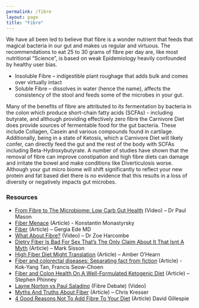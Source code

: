 ```yaml
---
permalink: /fibre
layout: page
title: "Fibre"
---
```

We have all been led to believe that fibre is a wonder nutrient that feeds that magical bacteria in our gut and makes us regular and virtuous. The recommendations to eat 25 to 30 grams of fibre per day are, like most nutritional “Science”, is based on weak Epidemiology heavily confounded by healthy user bias.
- Insoluble Fibre – indigestible plant roughage that adds bulk and comes over virtually intact
- Soluble Fibre – dissolves in water (hence the name), affects the consistency of the stool and feeds some of the microbes in your gut. 

Many of the benefits of fibre are attributed to its fermentation by bacteria in the colon which produce short-chain fatty acids (SCFAs) - including butyrate, and although providing effectively zero fibre the Carnivore Diet does provide sources of fermentable food for the gut bacteria. These include Collagen, Casein and various compounds found in cartilage. Additionally, being in a state of Ketosis, which a Carnivore Diet will likely confer, can directly feed the gut and the rest of the body with SCFAs including Beta-Hydroxybutyrate.
A number of studies have shown that the removal of fibre can improve constipation and high fibre diets can damage and irritate the bowel and make conditions like Diverticulosis worse. Although your gut micro biome will shift significantly to reflect your new protein and fat based diet there is no evidence that this results in a loss of diversity or negatively impacts gut microbes.

### Resources
- [From Fibre to The Microbiome: Low Carb Gut Health](https://www.youtube.com/watch?v=xqUO4P9ADI0) (Video) – Dr Paul Mason
- [Fiber Menace](https://www.gutsense.org/fiber-menace/about-fiber-menace-book.html) (Article) - Konstantin Monastyrsky
- [Fiber](https://www.diagnosisdiet.com/full-article/fiber) (Article) – Gergia Ede MD
- [What About Fibre?](https://www.youtube.com/watch?v=tRQ2ciJ1ncQ) (Video) – Dr Zoe Harcombe
- [Dietry Fiber Is Bad For Sex That’s The Only Claim About It That Isnt A Myth](https://www.marksdailyapple.com/dietary-fiber-is-bad-for-sex-thats-the-only-claim-about-it-that-isnt-a-myth/) (Article) – Mark Sisson
- [High Fiber Diet Might Translation](https://www.mostly-fat.com/empirica/2019/05/high-fiber-diet-might-a-translation/) (Article) – Amber O’Hearn
- [Fiber and colorectal diseases: Separating fact from fiction](https://www.wjgnet.com/1007-9327/full/v13/i31/4161.htm) (Article)  - Kok-Yang Tan, Francis Seow-Choen
- [Fiber and Colon Health On A Well-Formulated Ketogenic Diet](https://www.virtahealth.com/blog/fiber-colon-health-ketogenic-diet) (Article) – Stephen Phinney
- [Layne Norton vs Paul Saladino](https://www.youtube.com/watch?v=l6eg369y_so) (Fibre Debate) (Video)
- [Myths And Truths About Fiber](https://chriskresser.com/myths-and-truths-about-fiber/) (Article) – Chris Kresser
- [4 Good Reasons Not To Add Fibre To Your Diet](https://davidgillespie.org/4-good-reasons-not-to-add-fibre-to-your-diet/) (Article) David Gillespie
